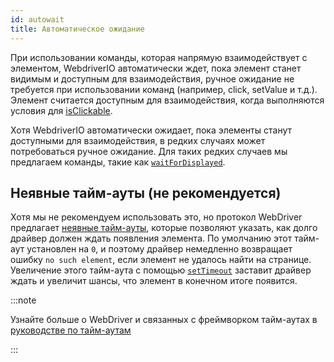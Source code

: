 ```yaml
---
id: autowait
title: Автоматическое ожидание
---
```


При использовании команды, которая напрямую взаимодействует с элементом, WebdriverIO автоматически ждет, пока элемент станет видимым и доступным для взаимодействия, ручное ожидание не требуется при использовании команд (например, click, setValue и т.д.).
Элемент считается доступным для взаимодействия, когда выполняются условия для [isClickable](https://webdriver.io/docs/api/element/isClickable).

Хотя WebdriverIO автоматически ожидает, пока элементы станут доступными для взаимодействия, в редких случаях может потребоваться ручное ожидание. Для таких редких случаев мы предлагаем команды, такие как [`waitForDisplayed`](/docs/api/element/waitForDisplayed).


## Неявные тайм-ауты (не рекомендуется)

Хотя мы не рекомендуем использовать это, но протокол WebDriver предлагает [неявные тайм-ауты](https://w3c.github.io/webdriver/#timeouts), которые позволяют указать, как долго драйвер должен ждать появления элемента. По умолчанию этот тайм-аут установлен на `0`, и поэтому драйвер немедленно возвращает ошибку `no such element`, если элемент не удалось найти на странице. Увеличение этого тайм-аута с помощью [`setTimeout`](/docs/api/browser/setTimeout) заставит драйвер ждать и увеличит шансы, что элемент в конечном итоге появится.

:::note

Узнайте больше о WebDriver и связанных с фреймворком тайм-аутах в [руководстве по тайм-аутам](/docs/timeouts)

:::